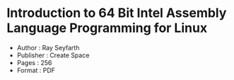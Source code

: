 # Introduction to 64 Bit Intel Assembly Language Programming for Linux
* Author : Ray Seyfarth
* Publisher : Create Space
* Pages : 256
* Format : PDF